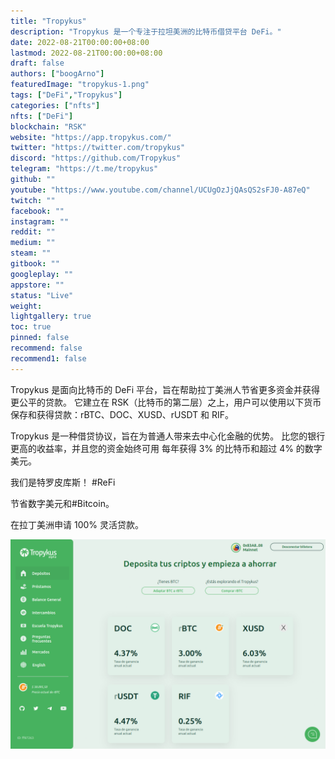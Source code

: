 ```yaml
---
title: "Tropykus"
description: "Tropykus 是一个专注于拉坦美洲的比特币借贷平台 DeFi。"
date: 2022-08-21T00:00:00+08:00
lastmod: 2022-08-21T00:00:00+08:00
draft: false
authors: ["boogArno"]
featuredImage: "tropykus-1.png"
tags: ["DeFi","Tropykus"]
categories: ["nfts"]
nfts: ["DeFi"]
blockchain: "RSK"
website: "https://app.tropykus.com/"
twitter: "https://twitter.com/tropykus"
discord: "https://github.com/Tropykus"
telegram: "https://t.me/tropykus"
github: ""
youtube: "https://www.youtube.com/channel/UCUgOzJjQAsQS2sFJ0-A87eQ"
twitch: ""
facebook: ""
instagram: ""
reddit: ""
medium: ""
steam: ""
gitbook: ""
googleplay: ""
appstore: ""
status: "Live"
weight: 
lightgallery: true
toc: true
pinned: false
recommend: false
recommend1: false
---
```

Tropykus 是面向比特币的 DeFi 平台，旨在帮助拉丁美洲人节省更多资金并获得更公平的贷款。 它建立在 RSK（比特币的第二层）之上，用户可以使用以下货币保存和获得贷款：rBTC、DOC、XUSD、rUSDT 和 RIF。

Tropykus 是一种借贷协议，旨在为普通人带来去中心化金融的优势。 比您的银行更高的收益率，并且您的资金始终可用 每年获得 3% 的比特币和超过 4% 的数字美元。

我们是特罗皮库斯！ #ReFi

节省数字美元和#Bitcoin。

在拉丁美洲申请 100% 灵活贷款。

![tropykus-dapp-defi-rsk-image1_32954be1b7ff5a4b88f120cad110f7ef](tropykus-dapp-defi-rsk-image1_32954be1b7ff5a4b88f120cad110f7ef.png)